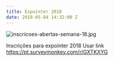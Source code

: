 ```yaml
---
title: Expointer 2018
date: 2018-05-04 14:32:00 Z
---
```


![inscricoes-abertas-semana-18.jpg](/uploads/inscricoes-abertas-semana-18.jpg)

Inscrições para expointer 2018
Usar link
https://pt.surveymonkey.com/r/GXTKXYG